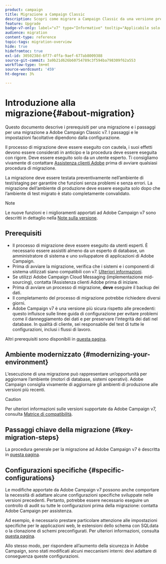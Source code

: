 ```yaml
---
product: campaign
title: Migrazione a Campaign Classic
description: Scopri come migrare a Campaign Classic da una versione precedente di Campaign
feature: Upgrade
badge-v7-only: label="v7" type="Informative" tooltip="Applicabile solo a Campaign Classic v7"
audience: migration
content-type: reference
topic-tags: migration-overview
hide: true
hidefromtoc: true
exl-id: 3050238d-6f77-4ffa-9aef-677ab8009388
source-git-commit: 3a9b21d626b60754789c3f594ba798309f62a553
workflow-type: tm+mt
source-wordcount: '459'
ht-degree: 3%

---
```


# Introduzione alla migrazione{#about-migration}



Questo documento descrive i prerequisiti per una migrazione e i passaggi per una migrazione a Adobe Campaign Classic v7. I passaggi e le impostazioni facoltative dipendono dalla configurazione.

Il processo di migrazione deve essere eseguito con cautela, i suoi effetti devono essere considerati in anticipo e la procedura deve essere eseguita con rigore. Deve essere eseguito solo da un utente esperto. Ti consigliamo vivamente di contattare [Assistenza clienti Adobe](https://helpx.adobe.com/it/enterprise/admin-guide.html/enterprise/using/support-for-experience-cloud.ug.html) prima di avviare qualsiasi procedura di migrazione.

La migrazione deve essere testata preventivamente nell’ambiente di test/staging per garantire che funzioni senza problemi e senza errori. La migrazione dell’ambiente di produzione deve essere eseguita solo dopo che l’ambiente di test migrato è stato completamente convalidato.

>[!NOTE]
>
>Le nuove funzioni e i miglioramenti apportati ad Adobe Campaign v7 sono descritti in dettaglio nella [Note sulla versione](../../rn/using/latest-release.md).


## Prerequisiti

* Il processo di migrazione deve essere eseguito da utenti esperti. È necessario essere assistiti almeno da un esperto di database, un amministratore di sistema e uno sviluppatore di applicazioni di Adobe Campaign.
* Prima di avviare la migrazione, verifica che i sistemi e i componenti di sistema utilizzati siano compatibili con v7. [Ulteriori informazioni](../../rn/using/compatibility-matrix.md).
* Se utilizzi Adobe Campaign Cloud Messaging (implementazione mid-sourcing), contatta l’Assistenza clienti Adobe prima di iniziare.
* Prima di avviare un processo di migrazione, **deve** eseguire il backup dei dati.
* Il completamento del processo di migrazione potrebbe richiedere diversi giorni.
* Adobe Campaign v7 è una versione più sicura rispetto alle precedenti: questo influisce sulle linee guida di configurazione per evitare problemi come il danneggiamento dei dati e per preservare l’integrità dei dati nel database. In qualità di cliente, sei responsabile del test di tutte le configurazioni, inclusi i flussi di lavoro.

Altri prerequisiti sono disponibili in [questa pagina](../../migration/using/before-starting-migration.md).


## Ambiente modernizzato {#modernizing-your-environment}

L’esecuzione di una migrazione può rappresentare un’opportunità per aggiornare l’ambiente (motori di database, sistemi operativi). Adobe Campaign consiglia vivamente di aggiornare gli ambienti di produzione alle versioni più recenti.

>[!CAUTION]
>
>Per ulteriori informazioni sulle versioni supportate da Adobe Campaign v7, consulta [Matrice di compatibilità](../../rn/using/compatibility-matrix.md).

## Passaggi chiave della migrazione {#key-migration-steps}

La procedura generale per la migrazione ad Adobe Campaign v7 è descritta in [questa pagina](../../migration/using/before-starting-migration.md).


## Configurazioni specifiche {#specific-configurations}

Le modifiche apportate da Adobe Campaign v7 possono anche comportare la necessità di adattare alcune configurazioni specifiche sviluppate nelle versioni precedenti. Pertanto, potrebbe essere necessario eseguire un controllo di audit su tutte le configurazioni prima della migrazione: contatta Adobe Campaign per assistenza.

Ad esempio, è necessario prestare particolare attenzione alle impostazioni specifiche per le applicazioni web, le estensioni dello schema con SQLdata o la clonazione di schemi preconfigurati. Per ulteriori informazioni, consulta [questa pagina](../../migration/using/configuring-your-platform.md).

Allo stesso modo, per rispondere all’aumento della sicurezza in Adobe Campaign, sono stati modificati alcuni meccanismi interni: devi adattare di conseguenza queste configurazioni.

